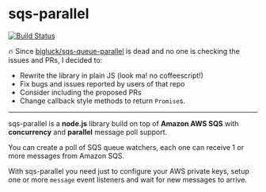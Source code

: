 # sqs-parallel

[![Build Status](https://travis-ci.org/sallar/sqs-parallel.svg?branch=master)](https://travis-ci.org/sallar/sqs-parallel)

🔥 Since [bigluck/sqs-queue-parallel](bigluck/sqs-queue-parallel) is dead and no
one is checking the issues and PRs, I decided to:

* Rewrite the library in plain JS (look ma! no coffeescript!)
* Fix bugs and issues reported by users of that repo
* Consider including the proposed PRs
* Change callback style methods to return `Promise`s.

---

sqs-parallel is a **node.js** library build on top of **Amazon AWS SQS** with
**concurrency** and **parallel** message poll support.

You can create a poll of SQS queue watchers, each one can receive 1 or more
messages from Amazon SQS.

With sqs-parallel you need just to configure your AWS private keys, setup one or
more `message` event listeners and wait for new messages to arrive.
